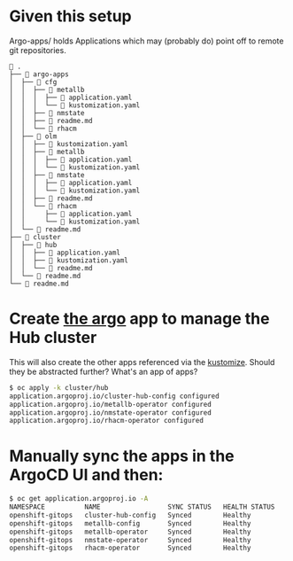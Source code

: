 # Given this setup

Argo-apps/ holds Applications which may (probably do) point off to remote git repositories.

```
 .
├──  argo-apps
│  ├──  cfg
│  │  ├──  metallb
│  │  │  ├──  application.yaml
│  │  │  └──  kustomization.yaml
│  │  ├──  nmstate
│  │  ├──  readme.md
│  │  └──  rhacm
│  ├──  olm
│  │  ├──  kustomization.yaml
│  │  ├──  metallb
│  │  │  ├──  application.yaml
│  │  │  └──  kustomization.yaml
│  │  ├──  nmstate
│  │  │  ├──  application.yaml
│  │  │  └──  kustomization.yaml
│  │  ├──  readme.md
│  │  └──  rhacm
│  │     ├──  application.yaml
│  │     └──  kustomization.yaml
│  └──  readme.md
├──  cluster
│  ├──  hub
│  │  ├──  application.yaml
│  │  ├──  kustomization.yaml
│  │  └──  readme.md
│  └──  readme.md
└──  readme.md
```

# Create [the argo](cluster/hub/application.yaml) app to manage the Hub cluster 

This will also create the other apps referenced via the [kustomize](cluster/hub/kustomize.yaml). Should they be abstracted further? What's an app of apps?

```bash
$ oc apply -k cluster/hub
application.argoproj.io/cluster-hub-config configured
application.argoproj.io/metallb-operator configured
application.argoproj.io/nmstate-operator configured
application.argoproj.io/rhacm-operator configured
```

# Manually sync the apps in the ArgoCD UI and then:

```bash
$ oc get application.argoproj.io -A
NAMESPACE          NAME                 SYNC STATUS   HEALTH STATUS
openshift-gitops   cluster-hub-config   Synced        Healthy
openshift-gitops   metallb-config       Synced        Healthy
openshift-gitops   metallb-operator     Synced        Healthy
openshift-gitops   nmstate-operator     Synced        Healthy
openshift-gitops   rhacm-operator       Synced        Healthy
```

